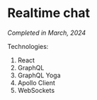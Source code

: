 # Realtime chat

_Completed in March, 2024_ 

Technologies:
1. React
2. GraphQL
3. GraphQL Yoga
4. Apollo Client
5. WebSockets

